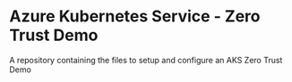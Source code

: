 # Azure Kubernetes Service - Zero Trust Demo
A repository containing the files to setup and configure an AKS Zero Trust Demo
